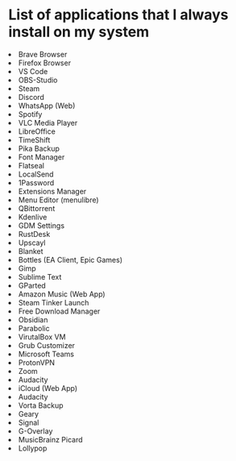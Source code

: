 <h1>List of applications that I always install on my system</h1>

<li>Brave Browser
<li>Firefox Browser
<li>VS Code
<li>OBS-Studio
<li>Steam
<li>Discord
<li>WhatsApp (Web)
<li>Spotify
<li>VLC Media Player
<li>LibreOffice
<li>TimeShift
<li>Pika Backup
<li>Font Manager
<li>Flatseal
<li>LocalSend
<li>1Password
<li>Extensions Manager
<li>Menu Editor (menulibre)
<li>QBittorrent
<li>Kdenlive
<li>GDM Settings
<li>RustDesk
<li>Upscayl
<li>Blanket
<li>Bottles (EA Client, Epic Games)
<li>Gimp
<li>Sublime Text
<li>GParted
<li>Amazon Music (Web App)
<li>Steam Tinker Launch
<li>Free Download Manager
<li>Obsidian
<li>Parabolic
<li>VirutalBox VM
<li>Grub Customizer
<li>Microsoft Teams
<li>ProtonVPN
<li>Zoom
<li>Audacity
<li>iCloud (Web App)
<li>Audacity
<li>Vorta Backup
<li>Geary
<li>Signal
<li>G-Overlay
<li>MusicBrainz Picard
<li>Lollypop
